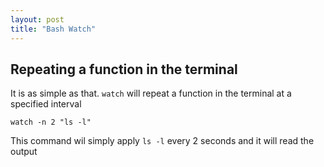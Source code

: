 ```yaml
---
layout: post
title: "Bash Watch"
---
```

## Repeating a function in the terminal
It is as simple as that. `watch` will repeat a function in the terminal at a specified interval
```
watch -n 2 "ls -l"
```
This command wil simply apply `ls -l` every 2 seconds and it will read the output
